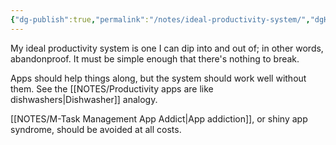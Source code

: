```yaml
---
{"dg-publish":true,"permalink":"/notes/ideal-productivity-system/","dgHomeLink":true,"dgPassFrontmatter":false}
---
```



My ideal productivity system is one I can dip into and out of; in other words, abandonproof. It must be simple enough that there's nothing to break.

Apps should help things along, but the system should work well without them. See the [[NOTES/Productivity apps are like dishwashers|Dishwasher]] analogy.

[[NOTES/M-Task Management App Addict|App addiction]], or shiny app syndrome, should be avoided at all costs.